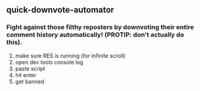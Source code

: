 ## quick-downvote-automator
### Fight against those filthy reposters by downvoting their entire comment history automatically! (PROTIP: don't actually do this).

1. make sure RES is running (for infinite scroll)
2. open dev tools console log
3. paste script
4. hit enter
5. get banned
